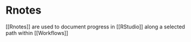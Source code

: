 # Rnotes 
[[Rnotes]] are used to document progress in [[RStudio]] along a selected path within  [[Workflows]]